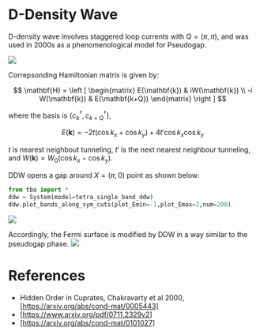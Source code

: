 # D-Density Wave

D-density wave involves staggered loop currents with $Q=(\pi,\pi)$, and was used in 2000s as a phenomenological model for Pseudogap.

![](/images/tetra/ddw_cartoon.png)

Correpsonding Hamiltonian matrix is given by:

$$ \mathbf{H} = \left [
\begin{matrix}
E(\mathbf{k}) & iW(\mathbf{k}) \\
-i W(\mathbf{k}) & E(\mathbf{k+Q})
\end{matrix}
\right ]
$$

where the basis is $\{c^\dagger_k, c^\dagger_{k+Q}\}$,

$$
E(\mathbf{k}) = -2 t \left ( \cos k_x + \cos k_y \right) + 4t\prime\cos k_x \cos k_y
$$

$t$ is nearest neighbout tunneling, $t\prime$ is the next nearest neighbour tunneling, and $W(\mathbf{k}) = W_0 \left ( \cos k_x - \cos k_y \right)$.

DDW opens a gap around $X=(\pi,0)$ point as shown below:
```python
from tba import *
ddw = System(model=tetra_single_band_ddw)
ddw.plot_bands_along_sym_cuts(plot_Emin=-1,plot_Emax=2,num=200)
```

![](/images/tetra/tetra_single_band_ddw_energy_band_cuts.png)

Accordingly, the Fermi surface is modified by DDW in a way similar to the pseudogap phase.
![](/images/tetra/tetra_single_band_ddw_fermi_surface.png)

# References
- Hidden Order in Cuprates, Chakravarty et al 2000, [https://arxiv.org/abs/cond-mat/0005443]
- [https://www.arxiv.org/pdf/0711.2329v2]
- [https://arxiv.org/abs/cond-mat/0101027]

